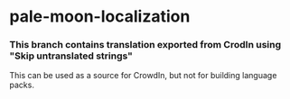 # pale-moon-localization
### This branch contains translation exported from CrodIn using "Skip untranslated strings"

This can be used as a source for CrowdIn, but not for building language packs.